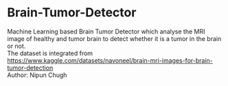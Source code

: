 # Brain-Tumor-Detector
Machine Learning based Brain Tumor Detector which analyse the MRI image of healthy and tumor brain to detect whether it is a tumor in the brain or not.
<br>
The dataset is integrated from https://www.kaggle.com/datasets/navoneel/brain-mri-images-for-brain-tumor-detection
<br>
Author: Nipun Chugh
